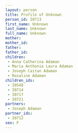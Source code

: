 ```yaml
---
layout: person
title: Profile of Unknown
person_id: I0713
first_name: Unknown
last_name: Unknown
full_name: Unknown
mother: 
mother_id: 
father: 
father_id: 
children:
 - Anna Catherina Adaman
 - Maria Anthonia Laura Adaman
 - Joseph Caitan Adaman
 - Rosaline Adaman
children_ids:
 - I0548
 - I0714
 - I0717
 - I0721
partners:
 - Joseph Adaman
partner_ids:
 - I0712
sex: F
---
```


